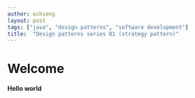 ```yaml
---
author: ochieng
layout: post
tags: ["java", "design patterns", "software development"]
title:  "Design patterns series 01 (strategy pattern)"
---
```


# Welcome

**Hello world**
